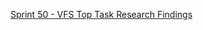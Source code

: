 [Sprint 50 - VFS Top Task Research Findings](https://github.com/department-of-veterans-affairs/va.gov-team/files/6401332/Sprint.50.-.VFS.Top.Task.Research.Findings.pdf)

